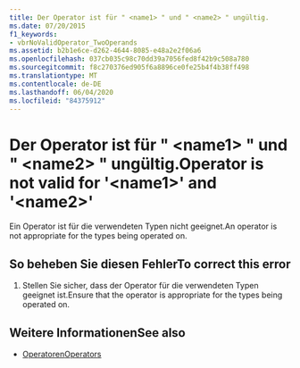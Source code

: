 ```yaml
---
title: Der Operator ist für " <name1> " und " <name2> " ungültig.
ms.date: 07/20/2015
f1_keywords:
- vbrNoValidOperator_TwoOperands
ms.assetid: b2b1e6ce-d262-4644-8085-e48a2e2f06a6
ms.openlocfilehash: 037cb035c98c70dd39a7056fed8f42b9c508a780
ms.sourcegitcommit: f8c270376ed905f6a8896ce0fe25b4f4b38ff498
ms.translationtype: MT
ms.contentlocale: de-DE
ms.lasthandoff: 06/04/2020
ms.locfileid: "84375912"
---
```

# <a name="operator-is-not-valid-for-name1-and-name2"></a><span data-ttu-id="90b6a-102">Der Operator ist für " \<name1> " und " \<name2> " ungültig.</span><span class="sxs-lookup"><span data-stu-id="90b6a-102">Operator is not valid for '\<name1>' and '\<name2>'</span></span>
<span data-ttu-id="90b6a-103">Ein Operator ist für die verwendeten Typen nicht geeignet.</span><span class="sxs-lookup"><span data-stu-id="90b6a-103">An operator is not appropriate for the types being operated on.</span></span>  
  
## <a name="to-correct-this-error"></a><span data-ttu-id="90b6a-104">So beheben Sie diesen Fehler</span><span class="sxs-lookup"><span data-stu-id="90b6a-104">To correct this error</span></span>  
  
1. <span data-ttu-id="90b6a-105">Stellen Sie sicher, dass der Operator für die verwendeten Typen geeignet ist.</span><span class="sxs-lookup"><span data-stu-id="90b6a-105">Ensure that the operator is appropriate for the types being operated on.</span></span>  
  
## <a name="see-also"></a><span data-ttu-id="90b6a-106">Weitere Informationen</span><span class="sxs-lookup"><span data-stu-id="90b6a-106">See also</span></span>

- [<span data-ttu-id="90b6a-107">Operatoren</span><span class="sxs-lookup"><span data-stu-id="90b6a-107">Operators</span></span>](../language-reference/operators/index.md)
